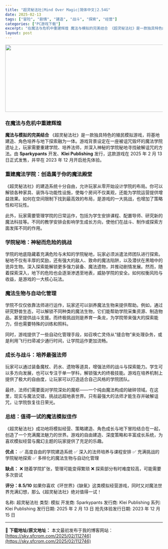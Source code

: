 ```yaml
---
title: "超灵秘法社|Mind Over Magic|简体中文|2.54G"
date: 2025-02-13
tags: ["冒险", "剧情", "建造", "战斗", "探索", "经营"]
categories: ["PC游戏下载"]
excerpt: "在魔法与危机中重建辉煌 魔法与模拟的完美结合 《超灵秘法社》是一款独具特色的殖民模拟游戏，将基地建造、角色培养与地下探索融为一体。游戏背景设定在一座被诅咒毁坏的魔法学院遗址上，玩家需要重建学院、培养法师，并深入神秘的学院秘地寻找破解诅咒的方法。由 Sparkypants 开发、Klei Publis&hellip;"
layout: post
---
```


<img class="aligncenter size-full wp-image-112747" src="https://sky.sfcrom.com/wp-content/uploads/2025/02/2025021301164592.webp" alt="" width="660" height="215" />
<h3>在魔法与危机中重建辉煌</h3>
<strong>魔法与模拟的完美结合</strong>
《超灵秘法社》是一款独具特色的殖民模拟游戏，将基地建造、角色培养与地下探索融为一体。游戏背景设定在一座被诅咒毁坏的魔法学院遗址上，玩家需要重建学院、培养法师，并深入神秘的学院秘地寻找破解诅咒的方法。由 <strong>Sparkypants</strong> 开发、<strong>Klei Publishing</strong> 发行，这款游戏在 2025 年 2 月 13 日正式发售，并早在 2023 年 12 月开启抢先体验。
<h3><strong>重建魔法学院：创造属于你的魔法殿堂</strong></h3>
《超灵秘法社》的建造系统十分自由，允许玩家从零开始设计学院的布局。你可以解锁各种家具、装饰与功能性设施，使每个房间不仅美观，还能为学院运营提供增益效果。如何在空间限制下找到最高效的布局，是游戏的一大挑战，也增加了策略性和可玩性。

此外，玩家需要管理学院的日常运作，包括为学生安排课程、配置导师、研究新的魔法科技等。不同的教学安排会影响学生成长方向，使他们在战斗、制作或探索方面发挥不同的作用。
<h3><strong>学院秘地：神秘而危险的挑战</strong></h3>
学院的地底隐藏着充满危险与未知的学院秘地，玩家必须派遣法师团队进行探索。秘地不仅有丰厚的奖励，还有强大的敌人、致命的魔法陷阱，以及潜伏在黑暗中的诡异生物。深入探索能解锁更多强力装备、魔法遗物，并推动剧情发展。然而，随着探索深入，地下的危险也会逐渐渗透至地表，威胁学院的安全。如何权衡风险与收益，是游戏的一大核心玩法。
<h3><strong>魔法生物与自动化管理</strong></h3>
学院不仅仅依靠法师进行运作，玩家还可以驯养魔法生物来提供帮助。例如，通过研究野兽生态，可以解锁不同种类的魔法生物，它们能帮助学院采集资源、制造物品，甚至提供战斗支援。而终极挑战则是养育一条龙，为学院带来强大的探索能力，但也需要特殊的训练和照料。

同时，游戏提供了一些自动化管理手段，如召唤亡灵侍从“缝合物”来处理杂务，或是利用飞行扫帚减少通行时间，让学院运作更加流畅。
<h3><strong>成长与战斗：培养最强法师</strong></h3>
玩家可以通过装备魔杖、药水、遗物等道具，增强法师的战斗与探索能力。学生可以多方向发展，也可以专注于单一学科，解锁强大的终极技能。游戏在培养机制上提供了极大的自由度，让玩家可以打造适合自己风格的学院团队。

最终，法师们需要面对学院深处的魔枢——一个纯由魔法构成的破碎领域。在这里，现实与魔法交错，挑战远超地表世界。只有最强大的法师才能生存并破解诅咒，让学院恢复往日荣光。
<h3><strong>总结：值得一试的魔法模拟佳作</strong></h3>
《超灵秘法社》成功地将模拟经营、策略建造、角色成长与地下冒险结合在一起，创造了一个充满魔法魅力的世界。游戏的自由建造、深度策略和丰富成长系统，为喜欢模拟经营与魔幻主题的玩家提供了充足的乐趣。

<strong>优点：</strong>
✅ 高度自由的学院建造系统
✅ 深入的法师培养与课程安排
✅ 充满挑战的学院秘地探索
✅ 多样化的魔法生物与自动化管理

<strong>缺点：</strong>
❌ 随着学院扩张，管理可能变得繁琐
❌ 探索部分有时难度较高，可能需要多次尝试

<strong>评分：8.5/10</strong>
如果你喜欢《环世界》《缺氧》这类模拟经营游戏，同时又对魔法世界充满幻想，那么《超灵秘法社》绝对值得一试！

名称: 超灵秘法社
类型: 模拟
开发商: Sparkypants
发行商: Klei Publishing
系列: Klei Publishing
发行日期: 2025 年 2 月 13 日
抢先体验发行日期: 2023 年 12 月 15 日

---
📖 **下载地址/原文地址：** 本文最初发布于我的博客网站：[https://sky.sfcrom.com/2025/02/112746](https://sky.sfcrom.com/2025/02/112746)
